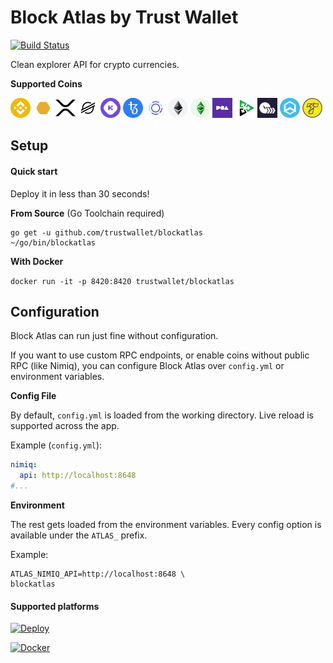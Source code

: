 # Block Atlas by Trust Wallet

[![Build Status](https://dev.azure.com/TrustWallet/Trust%20Backend/_apis/build/status/TrustWallet.blockatlas?branchName=master)](https://dev.azure.com/TrustWallet/Trust%20Backend/_build/latest?definitionId=25&branchName=master)

Clean explorer API for crypto currencies.

__Supported Coins__

<a href="https://binance.com" target="_blank"><img src="https://raw.githubusercontent.com/TrustWallet/tokens/master/coins/714.png" width="32" /></a>
<a href="https://nimiq.com" target="_blank"><img src="https://raw.githubusercontent.com/TrustWallet/tokens/master/coins/242.png" width="32" /></a>
<a href="https://ripple.com" target="_blank"><img src="https://raw.githubusercontent.com/TrustWallet/tokens/master/coins/144.png" width="32" /></a>
<a href="https://stellar.org" target="_blank"><img src="https://raw.githubusercontent.com/TrustWallet/tokens/master/coins/148.png" width="32" /></a>
<a href="https://kin.org" target="_blank"><img src="https://raw.githubusercontent.com/TrustWallet/tokens/master/coins/2017.png" width="32" /></a>
<a href="https://tezos.com" target="_blank"><img src="https://raw.githubusercontent.com/TrustWallet/tokens/master/coins/1729.png" width="32" /></a>
<a href="https://aion.network" target="_blank"><img src="https://raw.githubusercontent.com/TrustWallet/tokens/master/coins/425.png" width="32" /></a>
<a href="https://ethereum.org" target="_blank"><img src="https://raw.githubusercontent.com/TrustWallet/tokens/master/coins/60.png" width="32" /></a>
<a href="https://ethereumclassic.github.io" target="_blank"><img src="https://raw.githubusercontent.com/TrustWallet/tokens/master/coins/61.png" width="32" /></a>
<a href="https://poa.network" target="_blank"><img src="https://raw.githubusercontent.com/TrustWallet/tokens/master/coins/178.png" width="32" /></a>
<a href="https://callisto.network" target="_blank"><img src="https://raw.githubusercontent.com/TrustWallet/tokens/master/coins/820.png" width="32" /></a>
<a href="https://gochain.io" target="_blank"><img src="https://raw.githubusercontent.com/TrustWallet/tokens/master/coins/6060.png" width="32" /></a>
<a href="https://wanchain.org" target="_blank"><img src="https://raw.githubusercontent.com/TrustWallet/tokens/master/coins/5718350.png" width="32" /></a>
<a href="https://thundercore.com" target="_blank"><img src="https://raw.githubusercontent.com/TrustWallet/tokens/master/coins/1001.png" width="32" /></a>

## Setup

#### Quick start

Deploy it in less than 30 seconds!

__From Source__ (Go Toolchain required)

```shell
go get -u github.com/trustwallet/blockatlas
~/go/bin/blockatlas
```

__With Docker__

`docker run -it -p 8420:8420 trustwallet/blockatlas`

## Configuration

Block Atlas can run just fine without configuration.

If you want to use custom RPC endpoints, or enable coins without public RPC (like Nimiq),
you can configure Block Atlas over `config.yml` or environment variables.

__Config File__

By default, `config.yml` is loaded from the working directory.
Live reload is supported across the app.

Example (`config.yml`):
```yaml
nimiq:
  api: http://localhost:8648
#...
```

__Environment__

The rest gets loaded from the environment variables.
Every config option is available under the `ATLAS_` prefix.

Example:
```shell
ATLAS_NIMIQ_API=http://localhost:8648 \
blockatlas
```

#### Supported platforms

[![Deploy](https://www.herokucdn.com/deploy/button.svg)](https://www.heroku.com/deploy/?template=https://github.com/TrustWallet/blockatlas)

[![Docker](https://img.shields.io/docker/cloud/build/trustwallet/blockatlas.svg?style=for-the-badge)](https://hub.docker.com/r/trustwallet/blockatlas)
